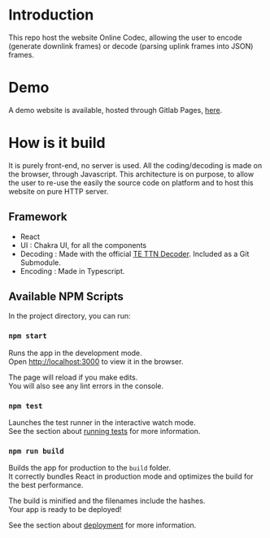 # Introduction 

This repo host the website Online Codec, allowing the user to encode (generate downlink frames) or decode (parsing uplink frames into JSON) frames. 

# Demo

A demo website is available, hosted through Gitlab Pages, [here](https://tes.gitlab-pages.connect.te.com/iot/tools/website/online-codec/).


# How is it build

It is purely front-end, no server is used. All the coding/decoding is made on the browser, through Javascript. This architecture is on purpose, to allow the user to re-use the easily the source code on platform and to host this website on pure HTTP server.

## Framework

- React
- UI : Chakra UI, for all the components
- Decoding : Made with the official [TE TTN Decoder](https://gitlab.connect.te.com/tes/iot/tools/iot-applications/ttn-payload-formater). Included as a Git Submodule.
- Encoding : Made in Typescript.


## Available NPM Scripts

In the project directory, you can run:

### `npm start`

Runs the app in the development mode.<br /> Open
[http://localhost:3000](http://localhost:3000) to view it in the browser.

The page will reload if you make edits.<br /> You will also see any lint errors
in the console.

### `npm test`

Launches the test runner in the interactive watch mode.<br /> See the section
about
[running tests](https://facebook.github.io/create-react-app/docs/running-tests)
for more information.

### `npm run build`

Builds the app for production to the `build` folder.<br /> It correctly bundles
React in production mode and optimizes the build for the best performance.

The build is minified and the filenames include the hashes.<br /> Your app is
ready to be deployed!

See the section about
[deployment](https://facebook.github.io/create-react-app/docs/deployment) for
more information.

